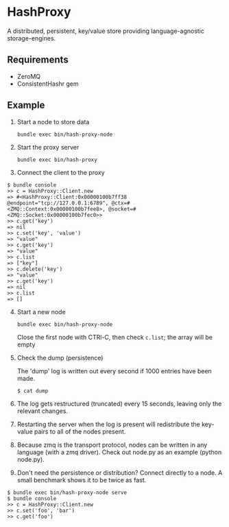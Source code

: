 HashProxy
=========

A distributed, persistent, key/value store providing language-agnostic
storage-engines.

Requirements
------------
* ZeroMQ
* ConsistentHashr gem

Example
-------

1. Start a node to store data

    `bundle exec bin/hash-proxy-node`

2. Start the proxy server

    `bundle exec bin/hash-proxy`

3. Connect the client to the proxy

```
$ bundle console
>> c = HashProxy::Client.new
=> #<HashProxy::Client:0x00000100b7ff38 @endpoint="tcp://127.0.0.1:6789", @ctx=#<ZMQ::Context:0x00000100b7fee8>, @socket=#<ZMQ::Socket:0x00000100b7fec0>>
>> c.get('key')
=> nil
>> c.set('key', 'value')
=> "value"
>> c.get('key')
=> "value"
>> c.list
=> ["key"]
>> c.delete('key')
=> "value"
>> c.get('key')
=> nil
>> c.list
=> []
```

4. Start a new node

    `bundle exec bin/hash-proxy-node`

    Close the first node with CTRl-C, then
    check `c.list`; the array will be empty

5. Check the dump (persistence)

    The 'dump' log is written out every second if 1000 entries have been
    made.

    `$ cat dump`

6. The log gets restructured (truncated) every 15 seconds, leaving only the relevant changes.

7. Restarting the server when the log is present will redistribute the key-value pairs to all of the nodes present.

8. Because zmq is the transport protocol, nodes can be written in any language (with a zmq driver). Check out node.py as an example (python node.py).

9. Don't need the persistence or distribution? Connect directly to a node. A small benchmark shows it to be twice as fast.

```
$ bundle exec bin/hash-proxy-node serve
$ bundle console
>> c = HashProxy::Client.new
>> c.set('foo', 'bar')
>> c.get('foo')
```
